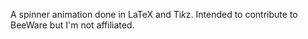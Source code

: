 A spinner animation done in LaTeX and Ti*k*z. Intended to contribute to BeeWare but I'm not affiliated.
